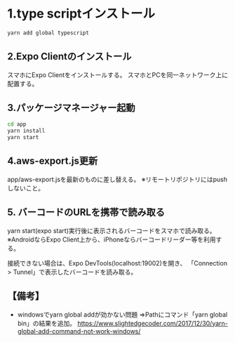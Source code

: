 # 1.type scriptインストール
```bash
yarn add global typescript
```

## 2.Expo Clientのインストール
スマホにExpo Clientをインストールする。
スマホとPCを同一ネットワーク上に配置する。

## 3.パッケージマネージャー起動
```bash
cd app
yarn install
yarn start
```

## 4.aws-export.js更新
app/aws-export.jsを最新のものに差し替える。
※リモートリポジトリにはpushしないこと。

## 5. バーコードのURLを携帯で読み取る
yarn start(expo start)実行後に表示されるバーコードをスマホで読み取る。
※AndroidならExpo Client上から、iPhoneならバーコードリーダー等を利用する。

接続できない場合は、Expo DevTools(localhost:19002)を開き、
「Connection > Tunnel」で表示したバーコードを読み取る。

## 【備考】
+ windowsでyarn global addが効かない問題
⇒Pathにコマンド「yarn global bin」の結果を追加。
https://www.slightedgecoder.com/2017/12/30/yarn-global-add-command-not-work-windows/

